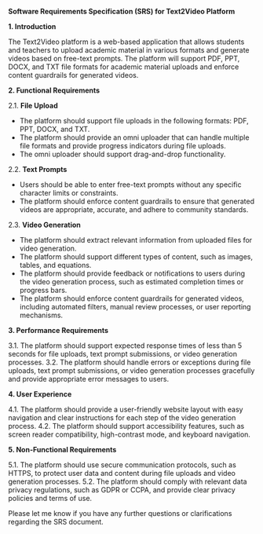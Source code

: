 **Software Requirements Specification (SRS) for Text2Video Platform**

**1. Introduction**

The Text2Video platform is a web-based application that allows students and teachers to upload academic material in various formats and generate videos based on free-text prompts. The platform will support PDF, PPT, DOCX, and TXT file formats for academic material uploads and enforce content guardrails for generated videos.

**2. Functional Requirements**

2.1. **File Upload**

* The platform should support file uploads in the following formats: PDF, PPT, DOCX, and TXT.
* The platform should provide an omni uploader that can handle multiple file formats and provide progress indicators during file uploads.
* The omni uploader should support drag-and-drop functionality.

2.2. **Text Prompts**

* Users should be able to enter free-text prompts without any specific character limits or constraints.
* The platform should enforce content guardrails to ensure that generated videos are appropriate, accurate, and adhere to community standards.

2.3. **Video Generation**

* The platform should extract relevant information from uploaded files for video generation.
* The platform should support different types of content, such as images, tables, and equations.
* The platform should provide feedback or notifications to users during the video generation process, such as estimated completion times or progress bars.
* The platform should enforce content guardrails for generated videos, including automated filters, manual review processes, or user reporting mechanisms.

**3. Performance Requirements**

3.1. The platform should support expected response times of less than 5 seconds for file uploads, text prompt submissions, or video generation processes.
3.2. The platform should handle errors or exceptions during file uploads, text prompt submissions, or video generation processes gracefully and provide appropriate error messages to users.

**4. User Experience**

4.1. The platform should provide a user-friendly website layout with easy navigation and clear instructions for each step of the video generation process.
4.2. The platform should support accessibility features, such as screen reader compatibility, high-contrast mode, and keyboard navigation.

**5. Non-Functional Requirements**

5.1. The platform should use secure communication protocols, such as HTTPS, to protect user data and content during file uploads and video generation processes.
5.2. The platform should comply with relevant data privacy regulations, such as GDPR or CCPA, and provide clear privacy policies and terms of use.

Please let me know if you have any further questions or clarifications regarding the SRS document.